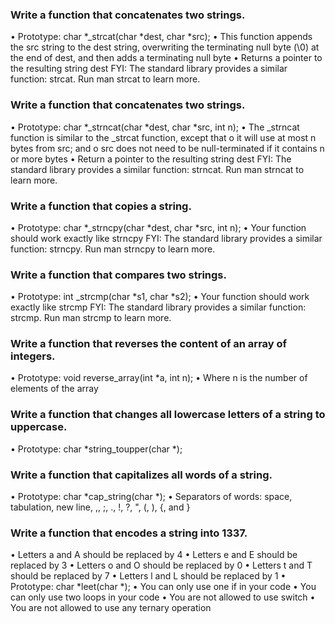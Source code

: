 ### Write a function that concatenates two strings.
•	Prototype: char *_strcat(char *dest, char *src);
•	This function appends the src string to the dest string, overwriting the terminating null byte (\0) at the end of dest, and then adds a terminating null byte
•	Returns a pointer to the resulting string dest
FYI: The standard library provides a similar function: strcat. Run man strcat to learn more.


### Write a function that concatenates two strings.
•	Prototype: char *_strncat(char *dest, char *src, int n);
•	The _strncat function is similar to the _strcat function, except that
o	it will use at most n bytes from src; and
o	src does not need to be null-terminated if it contains n or more bytes
•	Return a pointer to the resulting string dest
FYI: The standard library provides a similar function: strncat. Run man strncat to learn more.


### Write a function that copies a string.
•	Prototype: char *_strncpy(char *dest, char *src, int n);
•	Your function should work exactly like strncpy
FYI: The standard library provides a similar function: strncpy. Run man strncpy to learn more.


### Write a function that compares two strings.
•	Prototype: int _strcmp(char *s1, char *s2);
•	Your function should work exactly like strcmp
FYI: The standard library provides a similar function: strcmp. Run man strcmp to learn more.


### Write a function that reverses the content of an array of integers.
•	Prototype: void reverse_array(int *a, int n);
•	Where n is the number of elements of the array


### Write a function that changes all lowercase letters of a string to uppercase.
•	Prototype: char *string_toupper(char *);

### Write a function that capitalizes all words of a string.
•	Prototype: char *cap_string(char *);
•	Separators of words: space, tabulation, new line, ,, ;, ., !, ?, ", (, ), {, and }

### Write a function that encodes a string into 1337.
•	Letters a and A should be replaced by 4
•	Letters e and E should be replaced by 3
•	Letters o and O should be replaced by 0
•	Letters t and T should be replaced by 7
•	Letters l and L should be replaced by 1
•	Prototype: char *leet(char *);
•	You can only use one if in your code
•	You can only use two loops in your code
•	You are not allowed to use switch
•	You are not allowed to use any ternary operation


